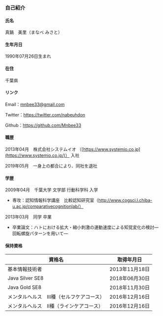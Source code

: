 ### 自己紹介

#### 氏名

真鍋　美里（まなべ  みさと）

#### 生年月日

1990年07月26日生まれ

#### 在住

千葉県



#### リンク

Email：mnbee33@gmail.com

Twitter：https://twitter.com/nabeuhdon

Github：https://github.com/Mnbee33



#### 職歴

2013年04月　株式会社システムイオ （[https://www.systemio.co.jp](https://www.systemio.co.jp/)） 入社

2019年05月　一身上の都合により、同社を退社

#### 学歴

2009年04月　千葉大学 文学部 行動科学科 入学

- 専攻：認知情報科学講座　比較認知研究室（http://www.cogsci.l.chiba-u.ac.jp/comparativecognitionlab/）

2013年03月　同学 卒業

- 卒業論文：ハトにおける拡大・縮小刺激の運動速度による知覚変化の検討―回転螺旋パターンを用いて―



#### 保持資格

| 資格名                                  | 取得年月日     |
| --------------------------------------- | -------------- |
| 基本情報技術者                          | 2013年11月18日 |
| Java Silver SE8                         | 2018年06月30日 |
| Java Gold SE8                           | 2018年11月30日 |
| メンタルヘルス　Ⅲ種（セルフケアコース） | 2016年12月16日 |
| メンタルヘルス　Ⅱ種（ラインケアコース） | 2016年12月16日 |

